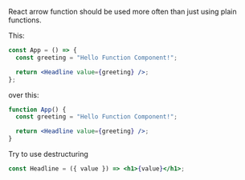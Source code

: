 React arrow function should be used more often than just using plain functions.

This:

```jsx
const App = () => {
  const greeting = "Hello Function Component!";

  return <Headline value={greeting} />;
};
```

over this:

```jsx
function App() {
  const greeting = "Hello Function Component!";

  return <Headline value={greeting} />;
}
```

Try to use destructuring

```jsx
const Headline = ({ value }) => <h1>{value}</h1>;
```

